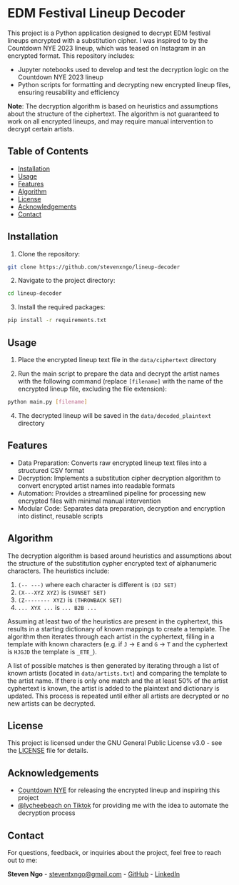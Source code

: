 # EDM Festival Lineup Decoder

This project is a Python application designed to decrypt EDM festival lineups encrypted with a substitution cipher. I was inspired to by the Countdown NYE 2023 lineup, which was teased on Instagram in an encrypted format. This repository includes:

- Jupyter notebooks used to develop and test the decryption logic on the Countdown NYE 2023 lineup
- Python scripts for formatting and decrypting new encrypted lineup files, ensuring reusability and efficiency

**Note**: The decryption algorithm is based on heuristics and assumptions about the structure of the ciphertext. The algorithm is not guaranteed to work on all encrypted lineups, and may require manual intervention to decrypt certain artists.

## Table of Contents

- [Installation](#installation)
- [Usage](#usage)
- [Features](#features)
- [Algorithm](#algorithm)
- [License](#license)
- [Acknowledgements](#acknowledgements)
- [Contact](#contact)

## Installation

1. Clone the repository:

```bash
git clone https://github.com/stevenxngo/lineup-decoder
```

2. Navigate to the project directory:

```bash
cd lineup-decoder
```

3. Install the required packages:

```bash
pip install -r requirements.txt
```

## Usage

1. Place the encrypted lineup text file in the `data/ciphertext` directory

2. Run the main script to prepare the data and decrypt the artist names with the following command (replace `[filename]` with the name of the encrypted lineup file, excluding the file extension):

```bash
python main.py [filename]
```

4. The decrypted lineup will be saved in the `data/decoded_plaintext` directory

## Features
- Data Preparation: Converts raw encrypted lineup text files into a structured CSV format
- Decryption: Implements a substitution cipher decryption algorithm to convert encrypted artist names into readable formats
- Automation: Provides a streamlined pipeline for processing new encrypted files with minimal manual intervention
- Modular Code: Separates data preparation, decryption and encryption into distinct, reusable scripts

## Algorithm

The decryption algorithm is based around heuristics and assumptions about the structure of the substitution cypher encrypted text of alphanumeric characters. The heuristics include:

1. `(-- ---)` where each character is different is `(DJ SET)`
2. `(X---XYZ XYZ)` is `(SUNSET SET)`
3. `(Z-------- XYZ)` is `(THROWBACK SET)`
4. `... XYX ...` is `... B2B ...`

Assuming at least two of the heuristics are present in the cyphertext, this results in a starting dictionary of known mappings to create a template. The algorithm then iterates through each artist in the cyphertext, filling in a template with known characters (e.g. if `J` -> `E` and `G` -> `T` and the cyphertext is `HJGJD` the template is `_ETE_`).

A list of possible matches is then generated by iterating through a list of known artists (located in `data/artists.txt`) and comparing the template to the artist name. If there is only one match and the at least 50% of the artist cyphertext is known, the artist is added to the plaintext and dictionary is updated. This process is repeated until either all artists are decrypted or no new artists can be decrypted.

## License

This project is licensed under the GNU General Public License v3.0 - see the [LICENSE](LICENSE) file for details.

## Acknowledgements

- [Countdown NYE](https://countdownnye.com/) for releasing the encrypted lineup and inspiring this project
- [@lycheebeach on Tiktok](https://www.tiktok.com/t/ZPRKy1PYB/) for providing me with the idea to automate the decryption process

## Contact

For questions, feedback, or inquiries about the project, feel free to reach out to me:

**Steven Ngo** - [steventxngo@gmail.com](mailto:steventxngo@gmail.com) - [GitHub](https://github.com/stevenxngo) - [LinkedIn](https://www.linkedin.com/in/stevenxngo/)
